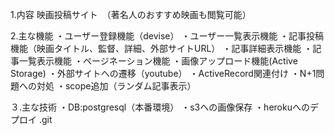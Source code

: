 1.内容
映画投稿サイト　（著名人のおすすめ映画も閲覧可能）

2.主な機能
・ユーザー登録機能（devise）
・ユーザー一覧表示機能
・記事投稿機能（映画タイトル、監督、詳細、外部サイトURL）
・記事詳細表示機能
・記事一覧表示機能
・ページネーション機能
・画像アップロード機能(Active Storage)
・外部サイトへの遷移（youtube）
・ActiveRecord関連付け
・N+1問題への対処
・scope追加（ランダム記事表示）

３.主な技術
・DB:postgresql（本番環境）
・s3への画像保存
・herokuへのデプロイ
.git 